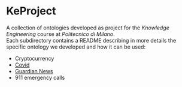 # KeProject
A collection of ontologies developed as project for the *Knowledge Engineering* course at *Politecnico di Milano*. <br>
Each subdirectory contains a README describing in more details the specific ontology we developed and how it can be used:

* Cryptocurrency
* [Covid](Covid/README.md)
* [Guardian News](GuardianNews/README.md)
* 911 emergency calls

